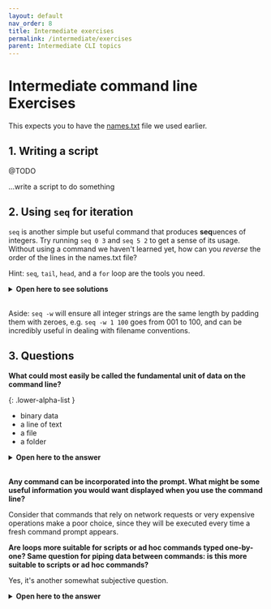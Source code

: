 ```yaml
---
layout: default
nav_order: 8
title: Intermediate exercises
permalink: /intermediate/exercises
parent: Intermediate CLI topics
---
```


# Intermediate command line Exercises

This expects you to have the [names.txt](https://phette23.github.io/c4l21-learn-to-love-the-command-line/names.txt) file we used earlier.

## 1. Writing a script

@TODO

...write a script to do something

## 2. Using `seq` for iteration

`seq` is another simple but useful command that produces **seq**uences of integers. Try running `seq 0 3` and `seq 5 2` to get a sense of its usage. Without using a command we haven't learned yet, how can you _reverse_ the order of the lines in the names.txt file?

Hint: `seq`, `tail`, `head`, and a `for` loop are the tools you need.

<details>
<summary><b>Open here to see solutions</b></summary>

<pre><code>$ LENGTH=$(cat names.txt | wc -l)
$ for NUMBER in $(seq 1 $LENGTH)
$ do
$ tail -n $NUMBER names.txt | head -n1 >> reversed-names.txt
$ done
$ cat reversed-names.txt</code></pre>

The actual, easiest way to do this is to use the <code>tac</code> command which is, in function and name, "reverse cat". It prints a file to stdout starting with the last line.
</details>
<br>

Aside: `seq -w` will ensure all integer strings are the same length by padding them with zeroes, e.g. `seq -w 1 100` goes from 001 to 100, and can be incredibly useful in dealing with filename conventions.

## 3. Questions

**What could most easily be called the fundamental unit of data on the command line?**

{: .lower-alpha-list }
- binary data
- a line of text
- a file
- a folder

<details>
<summary><b>Open here to the answer</b></summary>

This is a philosophical question and thus debatable but <b>a line of text</b> is the best answer for reasons we've repeatedly seen during the intermediate topics: data passed through a command pipeline is processed one line a time; when you iterate over a file it is done one line at a time; and we even write out of our commands one line a a time.

"A file" might seem like the answer but it is actually possible to perform many complex operations without ever creating or referencing a file, for instance streaming data from a website, through a series of text manipulations, and back out to the web. Most of the time when we were writing to or accessing files it was more a matter of convenience than a necessity.
</details>
<br>

**Any command can be incorporated into the prompt. What might be some useful information you would want displayed when you use the command line?**

Consider that commands that rely on network requests or very expensive operations make a poor choice, since they will be executed every time a fresh command prompt appears.

**Are loops more suitable for scripts or ad hoc commands typed one-by-one? Same question for piping data between commands: is this more suitable to scripts or ad hoc commands?**

Yes, it's another somewhat subjective question.

<details>
<summary><b>Open here to the answer</b></summary>

Pipelines are elegant and useful while running ad hoc commands one at a time; loops are more powerful (they can more easily use "if" conditions, for instance) and better suited to scripts. Pipelines are more compact than loops so it's easier to type them out. Loops are more verbose and can be tricky to type sometimes because of the way they break across multiple lines. Also, in a script, you can store data in a variable while performing repeated operations, making pipes less necessary.
</details>
